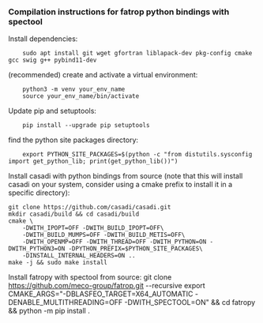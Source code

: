 ### Compilation instructions for fatrop python bindings with spectool

Install dependencies:

        sudo apt install git wget gfortran liblapack-dev pkg-config cmake gcc swig g++ pybind11-dev

(recommended) create and activate a virtual environment:

        python3 -m venv your_env_name
        source your_env_name/bin/activate

Update pip and setuptools:

        pip install --upgrade pip setuptools

find the python site packages directory:

        export PYTHON_SITE_PACKAGES=$(python -c "from distutils.sysconfig import get_python_lib; print(get_python_lib())")

Install casadi with python bindings from source (note that this will install casadi on your system, consider using a cmake prefix to install it in a specific directory):

    git clone https://github.com/casadi/casadi.git 
    mkdir casadi/build && cd casadi/build
    cmake \
        -DWITH_IPOPT=OFF -DWITH_BUILD_IPOPT=OFF\
        -DWITH_BUILD_MUMPS=OFF -DWITH_BUILD_METIS=OFF\
        -DWITH_OPENMP=OFF -DWITH_THREAD=OFF -DWITH_PYTHON=ON -DWITH_PYTHON3=ON -DPYTHON_PREFIX=$PYTHON_SITE_PACKAGES\
        -DINSTALL_INTERNAL_HEADERS=ON ..
    make -j && sudo make install

Install fatropy with spectool from source:
    git clone https://github.com/meco-group/fatrop.git --recursive
    export CMAKE_ARGS="-DBLASFEO_TARGET=X64_AUTOMATIC -DENABLE_MULTITHREADING=OFF -DWITH_SPECTOOL=ON" && cd fatropy && python -m pip install .